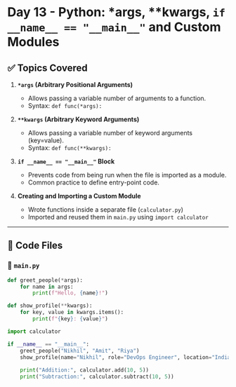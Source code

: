 # Day 13 - Python: *args, **kwargs, `if __name__ == "__main__"` and Custom Modules

## ✅ Topics Covered

1. **`*args` (Arbitrary Positional Arguments)**  
   - Allows passing a variable number of arguments to a function.
   - Syntax: `def func(*args):`

2. **`**kwargs` (Arbitrary Keyword Arguments)**  
   - Allows passing a variable number of keyword arguments (key=value).
   - Syntax: `def func(**kwargs):`

3. **`if __name__ == "__main__"` Block**  
   - Prevents code from being run when the file is imported as a module.
   - Common practice to define entry-point code.

4. **Creating and Importing a Custom Module**  
   - Wrote functions inside a separate file (`calculator.py`)
   - Imported and reused them in `main.py` using `import calculator`

---

## 🧪 Code Files

### 📄 `main.py`

```python
def greet_people(*args):
    for name in args:
        print(f"Hello, {name}!")

def show_profile(**kwargs):
    for key, value in kwargs.items():
        print(f"{key}: {value}")

import calculator

if __name__ == "__main__":
    greet_people("Nikhil", "Amit", "Riya")
    show_profile(name="Nikhil", role="DevOps Engineer", location="India")
    
    print("Addition:", calculator.add(10, 5))
    print("Subtraction:", calculator.subtract(10, 5))
